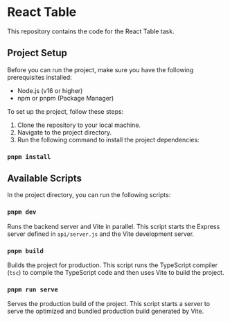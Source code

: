 # React Table

This repository contains the code for the React Table task.

## Project Setup

Before you can run the project, make sure you have the following prerequisites installed:

- Node.js (v16 or higher)
- npm or pnpm (Package Manager)

To set up the project, follow these steps:

1. Clone the repository to your local machine.
2. Navigate to the project directory.
3. Run the following command to install the project dependencies:

### `pnpm install`

## Available Scripts

In the project directory, you can run the following scripts:

### `pnpm dev`

Runs the backend server and Vite in parallel. This script starts the Express server defined in `api/server.js` and the Vite development server.

### `pnpm build`

Builds the project for production. This script runs the TypeScript compiler (`tsc`) to compile the TypeScript code and then uses Vite to build the project.

### `pnpm run serve`

Serves the production build of the project. This script starts a server to serve the optimized and bundled production build generated by Vite.
